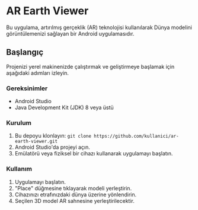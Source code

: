 # AR Earth Viewer

Bu uygulama, artırılmış gerçeklik (AR) teknolojisi kullanılarak Dünya modelini görüntülemenizi sağlayan bir Android uygulamasıdır.

## Başlangıç

Projenizi yerel makinenizde çalıştırmak ve geliştirmeye başlamak için aşağıdaki adımları izleyin.

### Gereksinimler

- Android Studio
- Java Development Kit (JDK) 8 veya üstü

### Kurulum

1. Bu depoyu klonlayın: `git clone https://github.com/kullanici/ar-earth-viewer.git`
2. Android Studio'da projeyi açın.
3. Emülatörü veya fiziksel bir cihazı kullanarak uygulamayı başlatın.

### Kullanım

1. Uygulamayı başlatın.
2. "Place" düğmesine tıklayarak modeli yerleştirin.
3. Cihazınızı etrafınızdaki dünya üzerine yönlendirin.
4. Seçilen 3D model AR sahnesine yerleştirilecektir.
